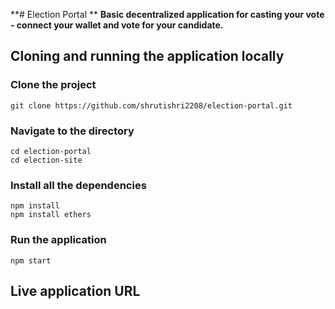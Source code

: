 **# Election Portal **
**Basic decentralized application for casting your vote - connect your wallet and vote for your candidate.**

## Cloning and running the application locally
### Clone the project 
```
git clone https://github.com/shrutishri2208/election-portal.git
```

### Navigate to the directory
```
cd election-portal
cd election-site
```

### Install all the dependencies
```
npm install
npm install ethers
```

### Run the application
```
npm start
```

## Live application URL
